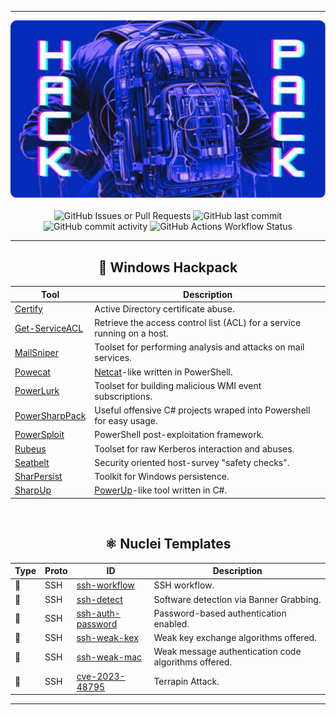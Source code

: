 <!--
    Author: Kike Fontán (@CosasDePuma)
    Repository: Hackpack
    Description: An up-to-date collection of nuclei-templates, precompiled binaries and hacking scripts, taking advantage of the power of GitHub Actions.
-->

<div align="center">
    <hr/>
    <img src="logo.png" alt="Hackpack" />
    <br/> <br/>
    <img alt="GitHub Issues or Pull Requests" src="https://img.shields.io/github/issues/cosasdepuma/hackpack?style=for-the-badge"/>
    <img alt="GitHub last commit" src="https://img.shields.io/github/last-commit/cosasdepuma/hackpack?style=for-the-badge"/>
    <img alt="GitHub commit activity" src="https://img.shields.io/github/commit-activity/m/cosasdepuma/hackpack?style=for-the-badge"/>
    <img alt="GitHub Actions Workflow Status" src="https://img.shields.io/github/actions/workflow/status/cosasdepuma/hackpack/release.yml?style=for-the-badge"/>
    <hr />

## 📎 Windows Hackpack

| Tool                                                               | Description                                                                                                     |
| ------------------------------------------------------------------ | --------------------------------------------------------------------------------------------------------------- |
| [Certify](https://github.com/GhostPack/Certify)                    | Active Directory certificate abuse.                                                                             |
| [Get-ServiceACL](./windows/Get-ServiceACL/Get-ServiceACL.ps1)      | Retrieve the access control list (ACL) for a service running on a host.                                         |
| [MailSniper](https://github.com/dafthack/MailSniper)               | Toolset for performing analysis and attacks on mail services.                                                   |
| [Powecat](https://github.com/besimorhino/powercat)                 | [Netcat](https://en.wikipedia.org/wiki/Netcat)-like written in PowerShell.                                      |
| [PowerLurk](https://github.com/Sw4mpf0x/PowerLurk)                 | Toolset for building malicious WMI event subscriptions.                                                         |
| [PowerSharpPack](https://github.com/S3cur3Th1sSh1t/PowerSharpPack) | Useful offensive C# projects wraped into Powershell for easy usage.                                             |
| [PowerSploit](https://github.com/PowerShellMafia/PowerSploit)      | PowerShell post-exploitation framework.                                                                         |
| [Rubeus](https://github.com/GhostPack/Rubeus)                      | Toolset for raw Kerberos interaction and abuses.                                                                |
| [Seatbelt](https://github.com/GhostPack/Seatbelt)                  | Security oriented host-survey "safety checks".                                                                  |
| [SharPersist](https://github.com/mandiant/SharPersist)             | Toolkit for Windows persistence.                                                                                |
| [SharpUp](https://github.com/GhostPack/SharpUp)                    | [PowerUp](https://github.com/PowerShellMafia/PowerSploit/blob/dev/Privesc/PowerUp.ps1)-like tool written in C#. |

<br/>

## ⚛️ Nuclei Templates

| Type | Proto | ID  | Description |
| ---- | ----- | --- | ----------- |
| 🔀 | SSH | [ssh-workflow](../nuclei-templates/workflows/ssh.yaml) | SSH workflow. |
| 📄 | SSH | [ssh-detect](../nuclei-templates/templates/ssh/detect.yaml) | Software detection via Banner Grabbing. |
| 📄 | SSH | [ssh-auth-password](../nuclei-templates/templates/ssh/auth-password.yaml) | Password-based authentication enabled. |
| 📄 | SSH | [ssh-weak-kex](../nuclei-templates/templates/ssh/weak-kex.yaml) | Weak key exchange algorithms offered. |
| 📄 | SSH | [ssh-weak-mac](../nuclei-templates/templates/ssh/weak-mac.yaml) | Weak message authentication code algorithms offered. |
| 📄 | SSH | [cve-2023-48795](../nuclei-templates/templates/ssh/cve-2023-48795.yaml) | Terrapin Attack. |

<hr/>
</div>
